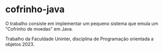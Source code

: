# cofrinho-java
O trabalho consiste em implementar um pequeno sistema que emula um "Cofrinho de moedas" em Java.

Trabalho da Faculdade Uninter, disciplina de Programação orientada a objetos 2023.


